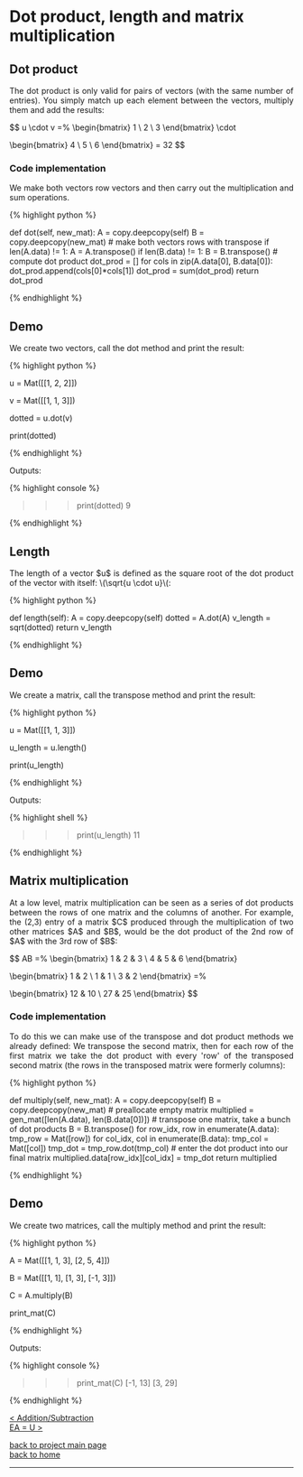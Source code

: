 # Dot product, length and matrix multiplication
## Dot product
<div style="text-align: justify">
<p>The dot product is only valid for pairs of vectors (with the same number of
entries). You simply match up each element between the vectors, multiply them
and add the results:</p>
</div>

$$
u \cdot v =%
  \begin{bmatrix}
    1 \\
    2 \\
    3
  \end{bmatrix} \cdot
   
  \begin{bmatrix}
    4 \\
    5 \\
    6
  \end{bmatrix} = 32
$$

### Code implementation
<div style="text-align: justify">
<p>We make both vectors row vectors and then carry out the multiplication and
sum operations.</p>
</div>

{% highlight python %}

def dot(self, new_mat):
    A = copy.deepcopy(self)
    B = copy.deepcopy(new_mat)
    # make both vectors rows with transpose
    if len(A.data) != 1:
        A = A.transpose()
    if len(B.data) != 1:
        B = B.transpose()
    # compute dot product
    dot_prod = []
    for cols in zip(A.data[0], B.data[0]):
        dot_prod.append(cols[0]*cols[1])
    dot_prod = sum(dot_prod)
    return dot_prod

{% endhighlight %}

## Demo

<div style="text-align: justify">
<p>We create two vectors, call the dot method and print the result:</p>
</div>

{% highlight python %}

u = Mat([[1, 2, 2]])

v = Mat([[1, 1, 3]])

dotted = u.dot(v)

print(dotted)

{% endhighlight %}

Outputs:

{% highlight console %}

>>> print(dotted)
9

{% endhighlight %}

## Length
<div style="text-align: justify">
<p>The length of a vector $u$ is defined as the square root of the dot product
of the vector with itself: \(\sqrt{u \cdot u}\(:</p>
</div>

{% highlight python %}

def length(self):
    A = copy.deepcopy(self)
    dotted = A.dot(A)
    v_length = sqrt(dotted)
    return v_length

{% endhighlight %}

## Demo
<div style="text-align: justify">
<p>We create a matrix, call the transpose method and print the result:</p>
</div>

{% highlight python %}

u = Mat([[1, 1, 3]])

u_length = u.length()

print(u_length)

{% endhighlight %}

Outputs:

{% highlight shell %}

>>> print(u_length)
11

{% endhighlight %}

## Matrix multiplication
<div style="text-align: justify">
<p>At a low level, matrix multiplication can be seen as a series of dot
products between the rows of one matrix and the columns of another. For
example, the (2,3) entry of a matrix $C$ produced through the multiplication of
two other matrices $A$ and $B$, would be the dot product of the 2nd row of $A$
with the 3rd row of $B$:</p>
</div>

$$
AB =%
  \begin{bmatrix}
    1 & 2 & 3 \\
    4 & 5 & 6
  \end{bmatrix}
   
  \begin{bmatrix}
    1 & 2 \\
    1 & 1 \\
    3 & 2
  \end{bmatrix} =%

  \begin{bmatrix}
    12 & 10 \\
    27 & 25
  \end{bmatrix}
$$

### Code implementation
<div style="text-align: justify">
<p>To do this we can make use of the transpose and dot product methods we
already defined: We transpose the second matrix, then for each row of the first
matrix we take the dot product with every 'row' of the transposed second matrix
(the rows in the transposed matrix were formerly columns):</p>
</div>

{% highlight python %}

def multiply(self, new_mat):
    A = copy.deepcopy(self)
    B = copy.deepcopy(new_mat)
    # preallocate empty matrix
    multiplied = gen_mat([len(A.data), len(B.data[0])])
    # transpose one matrix, take a bunch of dot products
    B = B.transpose()
    for row_idx, row in enumerate(A.data):
        tmp_row = Mat([row])
        for col_idx, col in enumerate(B.data):
            tmp_col = Mat([col])
            tmp_dot = tmp_row.dot(tmp_col)
            # enter the dot product into our final matrix
            multiplied.data[row_idx][col_idx] = tmp_dot
    return multiplied

{% endhighlight %}

## Demo

<div style="text-align: justify">
<p>We create two matrices, call the multiply method and print the result:</p>
</div>

{% highlight python %}

A = Mat([[1, 1, 3],
         [2, 5, 4]])

B = Mat([[1, 1],
         [1, 3],
         [-1, 3]])

C = A.multiply(B)

print_mat(C)

{% endhighlight %}

Outputs:

{% highlight console %}

>>> print_mat(C)
[-1, 13]
[3, 29]

{% endhighlight %}

[< Addition/Subtraction](./addition_subtraction.md)\
[EA = U >](./elimination.md)

[back to project main page](./numpy_from_scratch.md)\
[back to home](../index.md)

---
<script src="https://utteranc.es/client.js"
        repo="Matt-A-Bennett/Matt-A-Bennett.github.io"
        issue-term="https://matt-a-bennett.github.io/numpy_from_scratch/dot_prod_and_mat_multiply.html"
        theme="github-light"
        crossorigin="anonymous"
        async>
</script>

